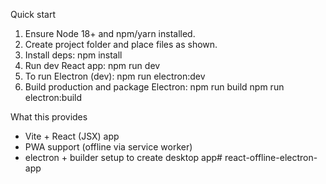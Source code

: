 Quick start  
1. Ensure Node 18+ and npm/yarn installed.  
2. Create project folder and place files as shown.
3. Install deps:
   npm install
4. Run dev React app:
   npm run dev
5. To run Electron (dev):
   npm run electron:dev
6. Build production and package Electron:
   npm run build
   npm run electron:build

What this provides
- Vite + React (JSX) app
- PWA support (offline via service worker)
- electron + builder setup to create desktop app#   r e a c t - o f f l i n e - e l e c t r o n - a p p 
 
 
